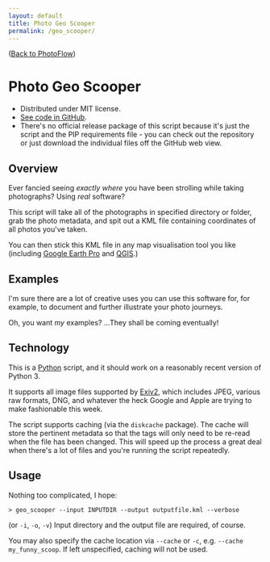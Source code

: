 ```yaml
---
layout: default
title: Photo Geo Scooper
permalink: /geo_scooper/
---
```


([Back to PhotoFlow](../))

# Photo Geo Scooper

* Distributed under MIT license.
* [See code in GitHub](https://github.com/umbraroze/PhotoFlow/tree/master/geo_scooper).
* There's no official release package of this script because it's just
  the script and the PIP requirements file - you can check out the
  repository or just download the individual files off the GitHub web view.

## Overview

Ever fancied seeing *exactly where* you have been strolling
while taking photographs? Using *real* software?

This script will take all of the photographs in specified
directory or folder, grab the photo metadata, and spit out
a KML file containing coordinates of all photos you've taken.

You can then stick this KML file in any map visualisation tool
you like (including [Google Earth Pro](https://www.google.com/earth/about/versions/#earth-pro)
and [QGIS](https://www.qgis.org/).)

## Examples

I'm sure there are a lot of creative uses you can use this
software for, for example, to document and further illustrate
your photo journeys.

Oh, you want *my* examples? ...They shall be coming eventually!

## Technology

This is a [Python](https://www.python.org/) script, and it should work
on a reasonably recent version of Python 3.

It supports all image files supported by [Exiv2](https://exiv2.org/),
which includes JPEG, various raw formats, DNG, and whatever the heck
Google and Apple are trying to make fashionable this week.

The script supports caching (via the `diskcache` package).
The cache will store the pertinent metadata so that the
tags will only need to be re-read when the file has been changed.
This will speed up the process a great deal when there's a lot
of files and you're running the script repeatedly.

## Usage

Nothing too complicated, I hope:

```console
> geo_scooper --input INPUTDIR --output outputfile.kml --verbose
```

(or `-i`, `-o`, `-v`) Input directory and the output file are required,
of course.

You may also specify the cache location via `--cache` or `-c`, e.g.
`--cache my_funny_scoop`. If left unspecified, caching will not be
used.

